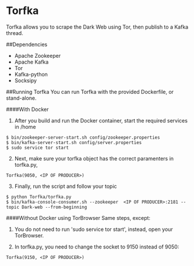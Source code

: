 # Torfka
Torfka allows you to scrape the Dark Web using Tor, then publish to a Kafka thread. 

##Dependencies
- Apache Zookeeper
- Apache Kafka
- Tor
- Kafka-python
- Socksipy

##Running Torfka
You can run Torfka with the provided Dockerfile, or stand-alone. 

####With Docker
1. After you build and run the Docker container, start the required services in /home

  ```
  $ bin/zookeeper-server-start.sh config/zookeeper.properties
  $ bin/kafka-server-start.sh config/server.properties
  $ sudo service tor start
  ```
2. Next, make sure your torfka object has the correct paramenters in torfka.py, 

  ```
  Torfka(9050, <IP OF PRODUCER>)
  ```

3. Finally, run the script and follow your topic
  ```
  $ python Torfka/torfka.py
  $ bin/kafka-console-consumer.sh --zookeeper  <IP OF PRODUCER>:2181 --topic Dark-web --from-beginning
  ```

####Without Docker using TorBrowser
Same steps, except:

1. You do not need to run 'sudo service tor start', instead, open your TorBrowser.
 
2. In torfka.py, you need to change the socket to 9150 instead of 9050:
  ```
  Torfka(9150, <IP OF PRODUCER>)
  ```
